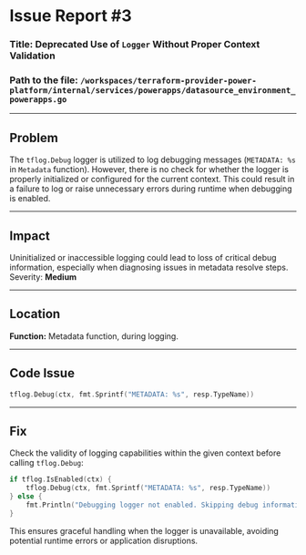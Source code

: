 # Issue Report #3

### Title: Deprecated Use of `Logger` Without Proper Context Validation

### Path to the file: `/workspaces/terraform-provider-power-platform/internal/services/powerapps/datasource_environment_powerapps.go`

---

## Problem

The `tflog.Debug` logger is utilized to log debugging messages (`METADATA: %s` in `Metadata` function). However, there is no check for whether the logger is properly initialized or configured for the current context. This could result in a failure to log or raise unnecessary errors during runtime when debugging is enabled.

---

## Impact

Uninitialized or inaccessible logging could lead to loss of critical debug information, especially when diagnosing issues in metadata resolve steps. Severity: **Medium**

---

## Location

**Function:** Metadata function, during logging.

---

## Code Issue

```go
tflog.Debug(ctx, fmt.Sprintf("METADATA: %s", resp.TypeName))
```

---

## Fix

Check the validity of logging capabilities within the given context before calling `tflog.Debug`:

```go
if tflog.IsEnabled(ctx) {
    tflog.Debug(ctx, fmt.Sprintf("METADATA: %s", resp.TypeName))
} else {
    fmt.Println("Debugging logger not enabled. Skipping debug information.")
}
```

This ensures graceful handling when the logger is unavailable, avoiding potential runtime errors or application disruptions.
